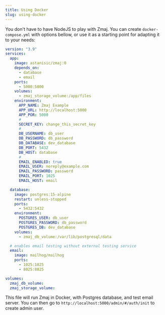 ```yaml
---
title: Using Docker
slug: using-docker
---
```


You don't have to have NodeJS to play with Zmaj. You can create `docker-compose.yml` with options bellow,
or use it as a starting point for adapting it to your needs:

```yml
version: "3.9"
services:
  app:
    image: astanisic/zmaj:0
    depends_on:
      - database
      - email
    ports:
      - 5000:5000
    volumes:
      - zmaj_storage_volume:/app/files
    environment:
      APP_NAME: Zmaj Example
      APP_URL: http://localhost:5000
      APP_POR: 5000
      #
      SECRET_KEY: change_this_secret_key
      #
      DB_USERNAME: db_user
      DB_PASSWORD: db_password
      DB_DATABASE: dev_database
      DB_PORT: 5432
      DB_HOST: database
      #
      EMAIL_ENABLED: true
      EMAIL_USER: noreply@example.com
      EMAIL_PASSWORD: password
      EMAIL_PORT: 1025
      EMAIL_HOST: email

  database:
    image: postgres:15-alpine
    restart: unless-stopped
    ports:
      - 5432:5432
    environment:
      POSTGRES_USER: db_user
      POSTGRES_PASSWORD: db_password
      POSTGRES_DB: dev_database
    volumes:
      - zmaj_db_volume:/var/lib/postgresql/data

  # enables email testing without external testing service
  email:
    image: mailhog/mailhog
    ports:
      - 1025:1025
      - 8025:8025

volumes:
  zmaj_db_volume:
  zmaj_storage_volume:
```

This file will run Zmaj in Docker, with Postgres database, and test email server.
You can then go to `http://localhost:5000/admin/#/auth/init` to create admin user.
